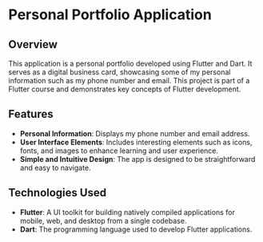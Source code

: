 # Personal Portfolio Application

## Overview
This application is a personal portfolio developed using Flutter and Dart. It serves as a digital business card, showcasing some of my personal information such as my phone number and email. This project is part of a Flutter course and demonstrates key concepts of Flutter development.

## Features
- **Personal Information**: Displays my phone number and email address.
- **User Interface Elements**: Includes interesting elements such as icons, fonts, and images to enhance learning and user experience.
- **Simple and Intuitive Design**: The app is designed to be straightforward and easy to navigate.
## Technologies Used
- **Flutter**: A UI toolkit for building natively compiled applications for mobile, web, and desktop from a single codebase.
- **Dart**: The programming language used to develop Flutter applications.

